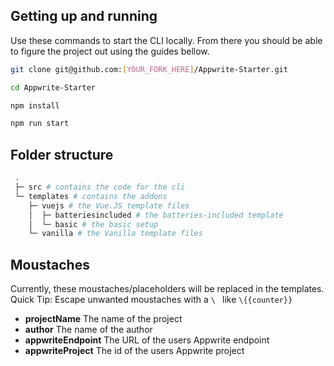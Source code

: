 ## Getting up and running
Use these commands to start the CLI locally. From there you should be able to figure the project out using the guides bellow.
```bash
git clone git@github.com:[YOUR_FORK_HERE]/Appwrite-Starter.git

cd Appwrite-Starter

npm install

npm run start
```

## Folder structure
```bash
 .
 ├─ src # contains the code for the cli
 └─ templates # contains the addons
    ├─ vuejs # the Vue.JS template files
    │  ├─ batteriesincluded # the batteries-included template
    │  └─ basic # the basic setup
    └─ vanilla # the Vanilla template files
```

## Moustaches
Currently, these moustaches/placeholders will be replaced in the templates.
Quick Tip: Escape unwanted moustaches with a `\ ` like `\{{counter}}`

- **projectName** The name of the project
- **author** The name of the author
- **appwriteEndpoint** The URL of the users Appwrite endpoint
- **appwriteProject** The id of the users Appwrite project